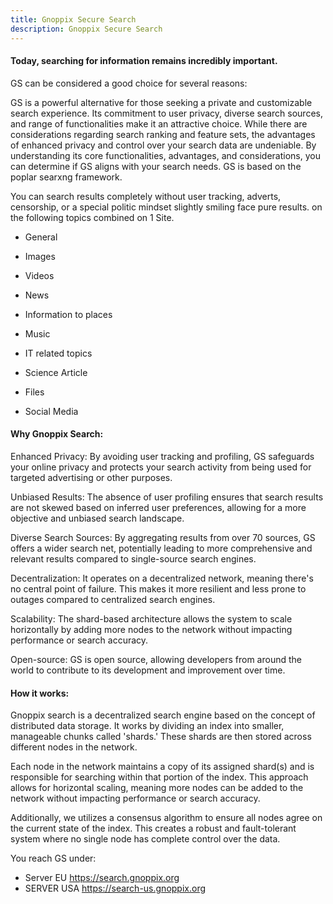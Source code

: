 ```yaml
---
title: Gnoppix Secure Search  
description: Gnoppix Secure Search   
---
```


#### Today, searching for information remains incredibly important. 

 

GS can be considered a good choice for several reasons:

 

GS is a powerful alternative for those seeking a private and customizable search experience. Its commitment to user privacy, diverse search sources, and range of functionalities make it an attractive choice. While there are considerations regarding search ranking and feature sets, the advantages of enhanced privacy and control over your search data are undeniable.
By understanding its core functionalities, advantages, and considerations, you can determine if GS aligns with your search needs.  GS is based on the poplar searxng framework.

 

You can search results completely without user tracking, adverts, censorship, or a special politic mindset slightly smiling face pure results. on the following topics combined on 1 Site. 

 

- General 

- Images

- Videos 

- News

- Information to places

- Music

- IT related topics

- Science Article 

- Files

- Social Media  



#### Why Gnoppix Search: 

Enhanced Privacy: By avoiding user tracking and profiling, GS safeguards your online privacy and protects your search activity from being used for targeted advertising or other purposes.

Unbiased Results: The absence of user profiling ensures that search results are not skewed based on inferred user preferences, allowing for a more objective and unbiased search landscape.

Diverse Search Sources: By aggregating results from over 70 sources, GS offers a wider search net, potentially leading to more comprehensive and relevant results compared to single-source search engines.

Decentralization: It operates on a decentralized network, meaning there's no central point of failure. This makes it more resilient and less prone to outages compared to centralized search engines.

Scalability: The shard-based architecture allows the system to scale horizontally by adding more nodes to the network without impacting performance or search accuracy.

Open-source: GS is open source, allowing developers from around the world to contribute to its development and improvement over time.

#### How it works: 

Gnoppix search is a decentralized search engine based on the concept of distributed data storage. It works by dividing an index into smaller, manageable chunks called 'shards.' These shards are then stored across different nodes in the network.

Each node in the network maintains a copy of its assigned shard(s) and is responsible for searching within that portion of the index. This approach allows for horizontal scaling, meaning more nodes can be added to the network without impacting performance or search accuracy.

Additionally, we utilizes a consensus algorithm to ensure all nodes agree on the current state of the index. This creates a robust and fault-tolerant system where no single node has complete control over the data.

 

You reach GS under: 

*  Server EU https://search.gnoppix.org 
*  SERVER USA https://search-us.gnoppix.org	            




